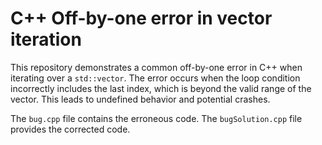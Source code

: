 # C++ Off-by-one error in vector iteration

This repository demonstrates a common off-by-one error in C++ when iterating over a `std::vector`.  The error occurs when the loop condition incorrectly includes the last index, which is beyond the valid range of the vector. This leads to undefined behavior and potential crashes.

The `bug.cpp` file contains the erroneous code.  The `bugSolution.cpp` file provides the corrected code.